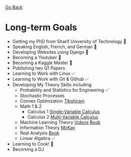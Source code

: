 [Go Back](https://github.com/arm-on/plan/blob/main/README.md)
# Long-term Goals

- Getting my PhD from Sharif University of Technology :hammer:
- Speaking English, French, and German :hammer:
- Developing Websites using Django :hammer:
- Becoming a Youtuber :hammer:
- Becoming a Kaggle Master :beer:
- Publishing two Q1 Papers
- Learning to Work with Linux :white_check_mark:
- Learning to Work with Git & Github :white_check_mark:
- Developing My Theory Skills including
    - Probability and Statistics for Engineering :white_check_mark:
    - Stochastic Processes
    - Convex Optimization [Tibshirani](http://www.stat.cmu.edu/~ryantibs/convexopt-F18/)
    - Math 1 & 2
        - Calculus 1 [Single-Variable Calculus](https://www.youtube.com/watch?v=jbIQW0gkgxo&list=PLE2215608E2574180)
        - Calculus 2 [Multi-Variable Calculus](https://www.youtube.com/watch?v=PxCxlsl_YwY&list=PL4C4C8A7D06566F38)
    - Machine Learning Theory [Videos](https://www.youtube.com/watch?v=b5NlRg8SjZg&list=PLPW2keNyw-usgvmR7FTQ3ZRjfLs5jT4BO) [Book](http://www.datascienceassn.org/sites/default/files/Understanding%20Machine%20Learning%20-%20From%20Theory%20to%20Algorithms.pdf)
    - Information Theory [McKay](http://videolectures.net/course_information_theory_pattern_recognition/)
    - Real Analysis [Book](https://smartmanmaths.files.wordpress.com/2017/11/real-mathematical-analysis.pdf)
    - Linear Algebra :white_check_mark:
- Learning to Cook! :beer:
- Becoming a DJ